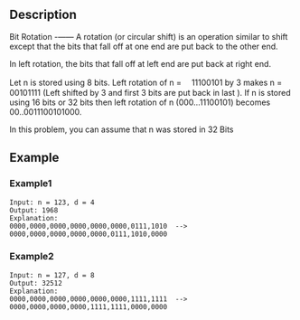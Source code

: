 ## Description
Bit Rotation -—— A rotation (or circular shift) is an operation similar to shift except that the bits that fall off at one end are put back to the other end.

In left rotation, the bits that fall off at left end are put back at right end.

Let n is stored using 8 bits. Left rotation of n = 　11100101 by 3 makes n = 00101111 (Left shifted by 3 and first 3 bits are put back in last ). If n is stored using 16 bits or 32 bits then left rotation of n (000…11100101) becomes 00..0011100101000.

In this problem, you can assume that n was stored in 32 Bits

## Example
### Example1
    Input: n = 123, d = 4
    Output: 1968
    Explanation: 
    0000,0000,0000,0000,0000,0000,0111,1010  -->  0000,0000,0000,0000,0000,0111,1010,0000
### Example2
    Input: n = 127, d = 8
    Output: 32512
    Explanation: 
    0000,0000,0000,0000,0000,0000,1111,1111  -->  0000,0000,0000,0000,1111,1111,0000,0000